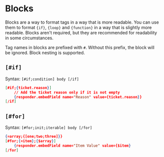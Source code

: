 # Blocks

Blocks are a way to format tags in a way that is more readable. You can use them to format `{if}`, `{loop}` and `{function}` in a way that is slightly more readable. Blocks aren't required, but they are recommended for readability in some circumstances.

Tag names in blocks are prefixed with `#`. Without this prefix, the block will be ignored. Block nesting is supported.

## `[#if]`

Syntax: `[#if;condition] body [/if]`

```json
[#if;{ticket.reason}]
    // Add the ticket reason only if it is not empty
    {responder.embedField name="Reason" value={ticket.reason}}
[/if]
```

## `[#for]`

Syntax: `[#for;init;iterable] body [/for]`

```json
{=array;{[one;two;three]}}
[#for;{=item};{$array}]
	{responder.embedField name="Item Value" value={$item}
[/for]
```
